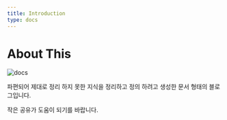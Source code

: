 ```yaml
---
title: Introduction
type: docs
---
```


# About This

![docs](/images/docs.jpg)

파편되어 제대로 정리 하지 못한 지식을 정리하고 정의 하려고 생성한 문서 형태의 블로그입니다.

작은 공유가 도움이 되기를 바랍니다.